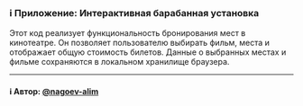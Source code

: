 ### ℹ️ Приложение: Интерактивная барабанная установка

Этот код реализует функциональность бронирования мест в кинотеатре.
Он позволяет пользователю выбирать фильм, места и отображает общую стоимость билетов.
Данные о выбранных местах и фильме сохраняются в локальном хранилище браузера.

-----
#### ℹ️ Автор: [@nagoev-alim](https://github.com/nagoev-alim)

